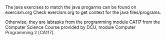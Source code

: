 The java exercises to match the java progarms can be found on exercism.org
Check exercism.org to get context for the java files/programs.

Otherwise, they are labtasks from the programming module CA117 from the Computer Science Course provided by DCU, module Computer Programming 2 [CA117].
